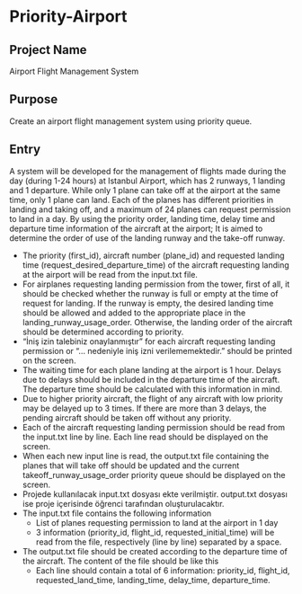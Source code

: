 # Priority-Airport

## Project Name
Airport Flight Management System

## Purpose
Create an airport flight management system using priority queue.

## Entry
A system will be developed for the management of flights made during the day (during 1-24 hours) at Istanbul Airport, which has 2 runways, 1 landing and 1 departure. While only 1 plane can take off at the airport at the same time, only 1 plane can land. Each of the planes has different priorities in landing and taking off, and a maximum of 24 planes can request permission to land in a day. By using the priority order, landing time, delay time and departure time information of the aircraft at the airport; It is aimed to determine the order of use of the landing runway and the take-off runway.

+ The priority (first_id), aircraft number (plane_id) and requested landing time (request_desired_departure_time) of the aircraft requesting landing at the airport will be read from the input.txt file.
+ For airplanes requesting landing permission from the tower, first of all, it should be checked whether the runway is full or empty at the time of request for landing. If the runway is empty, the desired landing time should be allowed and added to the appropriate place in the landing_runway_usage_order. Otherwise, the landing order of the aircraft should be determined according to priority.
+ “İniş izin talebiniz onaylanmıştır” for each aircraft requesting landing permission or “… nedeniyle iniş izni verilememektedir.” should be printed on the screen.
+ The waiting time for each plane landing at the airport is 1 hour. Delays due to delays should be included in the departure time of the aircraft. The departure time should be calculated with this information in mind.
+ Due to higher priority aircraft, the flight of any aircraft with low priority may be delayed up to 3 times. If there are more than 3 delays, the pending aircraft should be taken off without any priority.
+ Each of the aircraft requesting landing permission should be read from the input.txt line by line. Each line read should be displayed on the screen.
+ When each new input line is read, the output.txt file containing the planes that will take off should be updated and the current takeoff_runway_usage_order priority queue should be displayed on the screen.
+ Projede kullanılacak input.txt dosyası ekte verilmiştir. output.txt dosyası ise proje içerisinde öğrenci tarafından oluşturulacaktır.
+ The input.txt file contains the following information
  + List of planes requesting permission to land at the airport in 1 day
  + 3 information (priority_id, flight_id, requested_initial_time) will be read from the file, respectively (line by line) separated by a space.
+ The output.txt file should be created according to the departure time of the aircraft. The content of the file should be like this
  + Each line should contain a total of 6 information: priority_id, flight_id, requested_land_time, landing_time, delay_time, departure_time.
